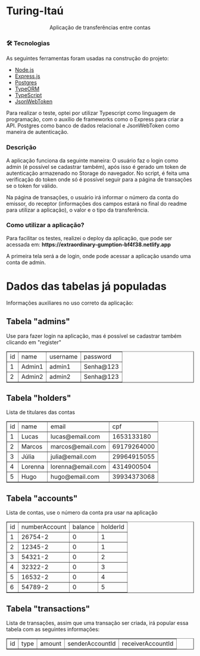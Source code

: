 # Turing-Itaú

<p align="center">Aplicação de transferências entre contas</p>

### 🛠 Tecnologias

As seguintes ferramentas foram usadas na construção do projeto:

- [Node.js](https://nodejs.org/en/)
- [Express.js](https://expressjs.com/pt-br/)
- [Postgres](https://www.postgresql.org/)
- [TypeORM](https://typeorm.io/)
- [TypeScript](https://www.typescriptlang.org/)
- [JsonWebToken](https://jwt.io/)

<p>Para realizar o teste, optei por utilizar Typescript como linguagem de programação, com o auxílio de frameworks como o Express para criar a API. Postgres como banco de dados relacional e JsonWebToken como maneira de autenticação.</p>

### Descrição

<p>A aplicação funciona da seguinte maneira: O usuário faz o login como admin (é possível se cadastrar também), após isso é gerado um token de autenticação armazenado no Storage do navegador. No script, é feita uma verificação do token onde só é possível seguir para a página de transações se o token for válido.</p>
<p> Na página de transações, o usuário irá informar o número da conta do emissor, do receptor (informações dos campos estará no final do readme para utilizar a aplicação), o valor e o tipo da transferência.
  

### Como utilizar a aplicação?
  
<p>Para facilitar os testes, realizei o deploy da aplicação, que pode ser acessada em: <b>https://extraordinary-gumption-bf4f38.netlify.app</b>
<p>A primeira tela será a de login, onde pode acessar a aplicação usando uma conta de admin.
  

<h1> Dados das tabelas já populadas </h1>
  
<p>Informações auxiliares no uso correto da aplicação:

<h2>Tabela "admins"</h2>
<p>Use para fazer login na aplicação, mas é possível se cadastrar também clicando em "register"</p>
<table border="1">
    <tr>
        <td>id</td>
        <td>name</td>
        <td>username</td>
        <td>password</td>
    </tr>
    <tr>
        <td>1</td>
        <td>Admin1</td>
        <td>admin1</td>
        <td>Senha@123</td>
    </tr>
    <tr>
        <td>2</td>
        <td>Admin2</td>
        <td>admin2</td>
        <td>Senha@123</td>
    </tr>
</table>

<h2>Tabela "holders"</h2>
<p>Lista de titulares das contas</p>
<table border="1">
    <tr>
        <td>id</td>
        <td>name</td>
        <td>email</td>
        <td>cpf</td>
    </tr>
    <tr>
        <td>1</td>
        <td>Lucas</td>
        <td>lucas@email.com</td>
        <td>1653133180</td>
    </tr>
    <tr>
        <td>2</td>
        <td>Marcos</td>
        <td>marcos@email.com</td>
        <td>69179264000</td>
    </tr>
   <tr>
        <td>3</td>
        <td>Júlia</td>
        <td>julia@email.com</td>
        <td>29964915055</td>
    </tr>
   <tr>
        <td>4</td>
        <td>Lorenna</td>
        <td>lorenna@email.com</td>
        <td>4314900504</td>
    </tr>
   <tr>
        <td>5</td>
        <td>Hugo</td>
        <td>hugo@email.com</td>
        <td>39934373068</td>
    </tr>
</table>


<h2>Tabela "accounts"</h2>
<p>Lista de contas, use o número da conta pra usar na aplicação</p>
<table border="1">
    <tr>
        <td>id</td>
        <td>numberAccount</td>
        <td>balance</td>
        <td>holderId</td>
    </tr>
    <tr>
        <td>1</td>
        <td>26754-2</td>
        <td>0</td>
        <td>1</td>
    </tr>
    <tr>
        <td>2</td>
        <td>12345-2</td>
        <td>0</td>
        <td>1</td>
    </tr>
   <tr>
        <td>3</td>
        <td>54321-2</td>
        <td>0</td>
        <td>2</td>
    </tr>
   <tr>
        <td>4</td>
        <td>32322-2</td>
        <td>0</td>
        <td>3</td>
    </tr>
   <tr>
        <td>5</td>
        <td>16532-2</td>
        <td>0</td>
        <td>4</td>
    </tr>
   <tr>
        <td>6</td>
        <td>54789-2</td>
        <td>0</td>
        <td>5</td>
    </tr>
</table>

<h2>Tabela "transactions"</h2>
<p>Lista de transações, assim que uma transação ser criada, irá popular essa tabela com as seguintes informações:</p>
<table border="1">
    <tr>
        <td>id</td>
        <td>type</td>
        <td>amount</td>
        <td>senderAccountId</td>
        <td>receiverAccountId</td>
    </tr>
 </table>



